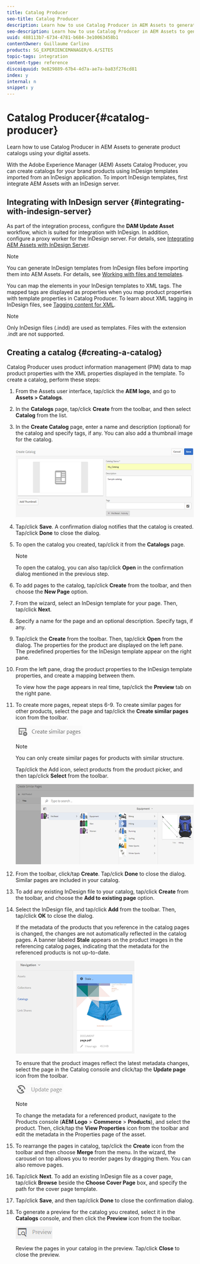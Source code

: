 ```yaml
---
title: Catalog Producer
seo-title: Catalog Producer
description: Learn how to use Catalog Producer in AEM Assets to generate product catalogs using your digital assets.
seo-description: Learn how to use Catalog Producer in AEM Assets to generate product catalogs using your digital assets.
uuid: 488113b7-6734-4781-b684-3e10063458b1
contentOwner: Guillaume Carlino
products: SG_EXPERIENCEMANAGER/6.4/SITES
topic-tags: integration
content-type: reference
discoiquuid: 9e829889-67b4-4d7a-ae7a-ba83f276cd81
index: y
internal: n
snippet: y
---
```


# Catalog Producer{#catalog-producer}

Learn how to use Catalog Producer in AEM Assets to generate product catalogs using your digital assets.

With the Adobe Experience Manager (AEM) Assets Catalog Producer, you can create catalogs for your brand products using InDesign templates imported from an InDesign application. To import InDesign templates, first integrate AEM Assets with an InDesign server.

<!--
Comment Type: annotation
Last Modified By: igurjar
Last Modified Date: 2018-04-12T02:21:03.507-0400
Not needed : "that hosts..."
-->

## Integrating with InDesign server {#integrating-with-indesign-server}

As part of the integration process, configure the **DAM Update Asset** workflow, which is suited for integration with InDesign. In addition, configure a proxy worker for the InDesign server. For details, see [Integrating AEM Assets with InDesign Server](../../../assets/using/indesign.md).

>[!NOTE]
>
>You can generate InDesign templates from InDesign files before importing them into AEM Assets. For details, see [Working with files and templates](https://helpx.adobe.com/indesign/using/files-templates.html).
>
>You can map the elements in your InDesign templates to XML tags. The mapped tags are displayed as properties when you map product properties with template properties in Catalog Producer. To learn about XML tagging in InDesign files, see [Tagging content for XML](https://helpx.adobe.com/indesign/using/tagging-content-xml.html).

>[!NOTE]
>
>Only InDesign files (.indd) are used as templates. Files with the extension .indt are not supported.

## Creating a catalog {#creating-a-catalog}

Catalog Producer uses product information management (PIM) data to map product properties with the XML properties displayed in the template. To create a catalog, perform these steps:

1. From the Assets user interface, tap/click the **AEM logo**, and go to **Assets &gt; Catalogs**.
1. In the **Catalogs** page, tap/click **Create** from the toolbar, and then select **Catalog** from the list.
1. In the **Create Catalog** page, enter a name and description (optional) for the catalog and specify tags, if any. You can also add a thumbnail image for the catalog.

   ![](assets/create_catalog.png)

1. Tap/click **Save**. A confirmation dialog notifies that the catalog is created. Tap/click **Done** to close the dialog.
1. To open the catalog you created, tap/click it from the **Catalogs** page.

   >[!NOTE]
   >
   >To open the catalog, you can also tap/click **Open** in the confirmation dialog mentioned in the previous step.

1. To add pages to the catalog, tap/click **Create** from the toolbar, and then choose the **New Page** option.
1. From the wizard, select an InDesign template for your page. Then, tap/click **Next**.
1. Specify a name for the page and an optional description. Specify tags, if any.
1. Tap/click the **Create** from the toolbar. Then, tap/click **Open** from the dialog. The properties for the product are displayed on the left pane. The predefined properties for the InDesign template appear on the right pane.

   <!--
   Comment Type: annotation
   Last Modified By: igurjar
   Last Modified Date: 2018-04-12T02:26:06.397-0400
   At this step 2 options are shown : "open", "done" user should select open option to map the catalog page with a product. this step the most important. describe edit catalog page here. A catalog page without product mapping is useless.
   -->

1. From the left pane, drag the product properties to the InDesign template properties, and create a mapping between them.

   To view how the page appears in real time, tap/click the **Preview** tab on the right pane.

1. To create more pages, repeat steps 6-9. To create similar pages for other products, select the page and tap/click the **Create similar pages** icon from the toolbar.

   <!--
   Comment Type: annotation
   Last Modified By: igurjar
   Last Modified Date: 2018-04-12T02:26:57.080-0400
   Create similar pages would work with products with similar structure.
   -->

   ![](assets/create_similar_pages.png)

   >[!NOTE]
   >
   >You can only create similar pages for products with similar structure.

   Tap/click the Add icon, select products from the product picker, and then tap/click **Select** from the toolbar.

   ![](assets/select_product.png)

1. From the toolbar, click/tap **Create**. Tap/click **Done** to close the dialog. Similar pages are included in your catalog.
1. To add any existing InDesign file to your catalog, tap/click **Create** from the toolbar, and choose the **Add to existing page** option.
1. Select the InDesign file, and tap/click **Add** from the toolbar. Then, tap/click **OK** to close the dialog.

   If the metadata of the products that you reference in the catalog pages is changed, the changes are not automatically reflected in the catalog pages. A banner labeled **Stale** appears on the product images in the referencing catalog pages, indicating that the metadata for the referenced products is not up-to-date.

   ![](assets/chlimage_1-129.png)

   To ensure that the product images reflect the latest metadata changes, select the page in the Catalog console and click/tap the **Update page** icon from the toolbar.

   ![](assets/chlimage_1-130.png)

   >[!NOTE]
   >
   >To change the metadata for a referenced product, navigate to the Products console (**AEM Logo** &gt; **Commerce** &gt; **Products**), and select the product. Then, click/tap the **View Properties** icon from the toolbar and edit the metadata in the Properties page of the asset.

1. To rearrange the pages in catalog, tap/click the **Create** icon from the toolbar and then choose **Merge** from the menu. In the wizard, the carousel on top allows you to reorder pages by dragging them. You can also remove pages.  

1. Tap/click **Next**. To add an existing InDesign file as a cover page, tap/click **Browse** beside the **Choose Cover Page** box, and specify the path for the cover page template.
1. Tap/click **Save**, and then tap/click **Done** to close the confirmation dialog.
1. To generate a preview for the catalog you created, select it in the **Catalogs** console, and then click the **Preview** icon from the toolbar.

   ![](assets/chlimage_1-131.png)

   Review the pages in your catalog in the preview. Tap/click **Close** to close the preview.


